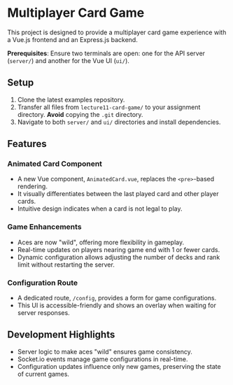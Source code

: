 # Multiplayer Card Game

This project is designed to provide a multiplayer card game experience with a Vue.js frontend and an Express.js backend.

**Prerequisites**: Ensure two terminals are open: one for the API server (`server/`) and another for the Vue UI (`ui/`).

## Setup

1. Clone the latest examples repository.
2. Transfer all files from `lecture11-card-game/` to your assignment directory. **Avoid** copying the `.git` directory.
3. Navigate to both `server/` and `ui/` directories and install dependencies.

## Features

### Animated Card Component

- A new Vue component, `AnimatedCard.vue`, replaces the `<pre>`-based rendering.
- It visually differentiates between the last played card and other player cards.
- Intuitive design indicates when a card is not legal to play.

### Game Enhancements

- Aces are now "wild", offering more flexibility in gameplay.
- Real-time updates on players nearing game end with 1 or fewer cards.
- Dynamic configuration allows adjusting the number of decks and rank limit without restarting the server.

### Configuration Route

- A dedicated route, `/config`, provides a form for game configurations.
- This UI is accessible-friendly and shows an overlay when waiting for server responses.

## Development Highlights

- Server logic to make aces "wild" ensures game consistency.
- Socket.io events manage game configurations in real-time.
- Configuration updates influence only new games, preserving the state of current games.

